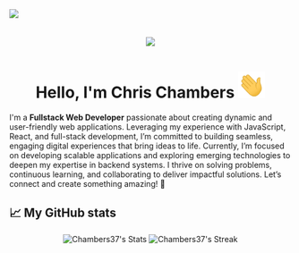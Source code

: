 <img align="left" src="https://visitor-badge.laobi.icu/badge?page_id=Chambers37.Chambers37">

<h1 align="center">
  <img src="https://readme-typing-svg.herokuapp.com/?front=Righteous&size=35&center=true&vCenter=true&width=500&height=70&duration=8000&lines=Welcome+to+my+Github!" />
</h1>

<h1 align="center">Hello, I'm Chris Chambers <img src="https://github.com/Chambers37/Chambers37/blob/main/wave.gif" width="48"></h1>  

  I'm a **Fullstack Web Developer** passionate about creating dynamic and user-friendly web applications. Leveraging my experience with JavaScript, React, and full-stack development, I’m committed to building seamless, engaging digital experiences that bring ideas to life. Currently, I’m focused on developing scalable applications and exploring emerging technologies to deepen my expertise in backend systems. I thrive on solving problems, continuous learning, and collaborating to deliver impactful solutions. Let’s connect and create something amazing! 🚀

## 📈 My GitHub stats

<div class="badges-githubstats">
  <p align="center">
    <img src="https://github-readme-stats.vercel.app/api?username=chambers37&theme=tokyonight&show_icons=true&hide_border=true&count_private=true" alt="Chambers37's Stats" height="165">
    <img src="https://github-readme-streak-stats.herokuapp.com/?user=chambers37&theme=tokyonight&hide_border=true" alt="Chambers37's Streak" height="165">
<!--     <img src="https://github-readme-stats.vercel.app/api/top-langs/?username=chambers37&theme=tokyonight&layout=compact&hide_border=true"> -->
  </p>
</div>

